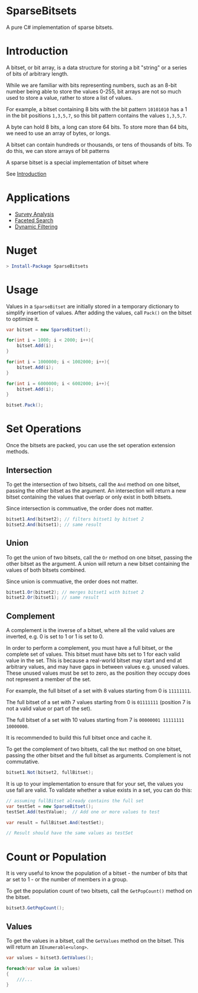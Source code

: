 # SparseBitsets

A pure C# implementation of sparse bitsets.

# Introduction

A bitset, or bit array, is a data structure for storing a bit "string" or a series of bits of arbitrary length.  

While we are familiar with bits representing numbers, such as an 8-bit number being able to store the values 0-255, bit arrays are not so much used to store a value, rather to store a list of values.

For example, a bitset containing 8 bits with the bit pattern `10101010` has a 1 in the bit positions `1,3,5,7`, so this bit pattern contains the values `1,3,5,7`.

A byte can hold 8 bits, a long can store 64 bits. To store more than 64 bits, we need to use an array of bytes, or longs.


A bitset can contain hundreds or thousands, or tens of thousands of bits. To do this, we can store arrays of bit patterns

A sparse bitset is a special implementation of bitset where 

See [Introduction](docs/introduction.md)

# Applications

* [Survey Analysis](docs/survey-analysis.md) 
* [Faceted Search](docs/faceted-search.md)
* [Dynamic Filtering](docs/dynamic-filtering.md)

# Nuget

```ps1
> Install-Package SparseBitsets
```


# Usage

Values in a `SparseBitset` are initially stored in a temporary dictionary to simplify insertion of values.  After adding the values, call `Pack()` on the bitset to optimize it.

```cs
var bitset = new SparseBitset();

for(int i = 1000; i < 2000; i++){
    bitset.Add(i);
}

for(int i = 1000000; i < 1002000; i++){
    bitset.Add(i);
}

for(int i = 6000000; i < 6002000; i++){
    bitset.Add(i);
}

bitset.Pack();
```

# Set Operations

Once the bitsets are packed, you can use the set operation extension methods.

## Intersection

To get the intersection of two bitsets, call the `And` method on one bitset, passing the other bitset as the argument. An intersection will return a new bitset containing the values that overlap or only exist in both bitsets.

Since intersection is commuative, the order does not matter.

```cs
bitset1.And(bitset2); // filters bitset1 by bitset 2
bitset2.And(bitset1); // same result
```

## Union

To get the union of two bitsets, call the `Or` method on one bitset, passing the other bitset as the argument.  A union will return a new bitset containing the values of both bitsets combined.

Since union is commuative, the order does not matter.

```cs
bitset1.Or(bitset2); // merges bitset1 with bitset 2
bitset2.Or(bitset1); // same result
```

## Complement

A complement is the inverse of a bitset, where all the valid values are inverted, e.g. 0 is set to 1 or 1 is set to 0.

In order to perform a complement, you must have a full bitset, or the complete set of values. This bitset must have bits set to 1 for each valid value in the set. This is because a real-world bitset may start and end at arbitrary values, and may have gaps in between values e.g. unused values. These unused values must be set to zero, as the position they occupy does not represent a member of the set.

For example, the full bitset of a set with 8 values starting from 0 is `11111111`.

The full bitset of a set with 7 values starting from 0 is `01111111` (position 7 is not a valid value or part of the set).

The full bitset of a set with 10 values starting from 7 is `00000001 11111111 10000000`.

It is recommended to build this full bitset once and cache it.

To get the complement of two bitsets, call the `Not` method on one bitset, passing the other bitset and the full bitset as arguments. Complement is not commutative.

```cs
bitset1.Not(bitset2, fullBitset);
```

It is up to your implementation to ensure that for your set, the values you use fall are valid.  To validate whether a value exists in a set, you can do this:

```cs
// assuming fullBitset already contains the full set
var testSet = new SparseBitset();
testSet.Add(testValue);  // Add one or more values to test

var result = fullBitset.And(testSet);

// Result should have the same values as testSet
```

# Count or Population

It is very useful to know the population of a bitset - the number of bits that ar set to 1 - or the number of members in a group.

To get the population count of two bitsets, call the `GetPopCount()` method on the bitset.

```cs
bitset3.GetPopCount();
```

## Values

To get the values in a bitset, call the `GetValues` method on the bitset. This will return an `IEnumerable<ulong>`.

```cs
var values = bitset3.GetValues();

foreach(var value in values)
{
    ///...     
}
```
